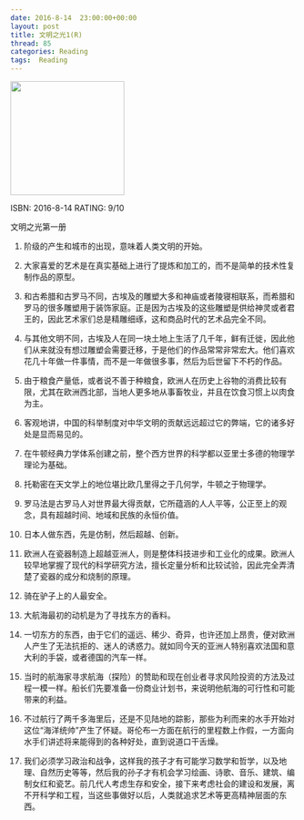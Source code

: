 ```yaml
---
date: 2016-8-14	 23:00:00+00:00
layout: post
title: 文明之光1(R)
thread: 85
categories: Reading
tags:  Reading
---
```


<img src="https://images-cn-8.ssl-images-amazon.com/images/I/41BQ9ABGlNL.jpg" width="200" />

ISBN: 2016-8-14 RATING: 9/10

文明之光第一册

1.  阶级的产生和城市的出现，意味着人类文明的开始。

2.  大家喜爱的艺术是在真实基础上进行了提炼和加工的，而不是简单的技术性复制作品的原型。

3.  和古希腊和古罗马不同，古埃及的雕塑大多和神庙或者陵寝相联系，而希腊和罗马的很多雕塑用于装饰家庭。正是因为古埃及的这些雕塑是供给神灵或者君王的，因此艺术家们总是精雕细琢，这和商品时代的艺术品完全不同。

4.  与其他文明不同，古埃及人在同一块土地上生活了几千年，鲜有迁徙，因此他们从来就没有想过雕塑会需要迁移，于是他们的作品常常非常宏大。他们喜欢花几十年做一件事情，而不是一年做很多事，然后为后世留下不朽的作品。

5.  由于粮食产量低，或者说不善于种粮食，欧洲人在历史上谷物的消费比较有限，尤其在欧洲西北部，当地人更多地从事畜牧业，并且在饮食习惯上以肉食为主。

6.  客观地讲，中国的科举制度对中华文明的贡献远远超过它的弊端，它的诸多好处是显而易见的。

7.  在牛顿经典力学体系创建之前，整个西方世界的科学都以亚里士多德的物理学理论为基础。

8. 托勒密在天文学上的地位堪比欧几里得之于几何学，牛顿之于物理学。

9. 罗马法是古罗马人对世界最大得贡献，它所蕴涵的人人平等，公正至上的观念，具有超越时间、地域和民族的永恒价值。

10.  日本人做东西，先是仿制，然后超越、创新。

11.  欧洲人在瓷器制造上超越亚洲人，则是整体科技进步和工业化的成果。欧洲人较早地掌握了现代的科学研究方法，擅长定量分析和比较试验，因此完全弄清楚了瓷器的成分和烧制的原理。

12.  骑在驴子上的人最安全。

13.  大航海最初的动机是为了寻找东方的香料。

14.  一切东方的东西，由于它们的遥远、稀少、奇异，也许还加上昂贵，便对欧洲人产生了无法抗拒的、迷人的诱惑力。就如同今天的亚洲人特别喜欢法国和意大利的手袋，或者德国的汽车一样。

15.  当时的航海家寻求航海（探险）的赞助和现在创业者寻求风险投资的方法及过程一模一样。船长们先要准备一份商业计划书，来说明他航海的可行性和可能带来的利益。

16.  不过航行了两千多海里后，还是不见陆地的踪影，那些为利而来的水手开始对这位“海洋统帅”产生了怀疑。哥伦布一方面在航行的里程数上作假，一方面向水手们讲述将来能得到的各种好处，直到说道口干舌燥。

17.  我们必须学习政治和战争，这样我的孩子才有可能学习数学和哲学，以及地理、自然历史等等，然后我的孙子才有机会学习绘画、诗歌、音乐、建筑、编制女红和瓷艺。前几代人考虑生存和安全，接下来考虑社会的建设和发展，离不开科学和工程，当这些事做好以后，人类就追求艺术等更高精神层面的东西。























